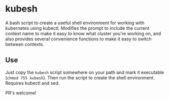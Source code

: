 # kubesh
A bash script to create a useful shell environment for working with kubernetes using kubectl. Modifies the prompt to include the current context name to make it easy to know what cluster you're working on, and also provides several convenience functions to make it easy to switch between contexts.

## Use

Just copy the `kubesh` script somewhere on your path and mark it executable (`chmod 755 kubesh`). Then run the script to create the shell environment. Requires kubectl and sed.

PR's welcome!
